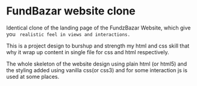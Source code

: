 # FundBazar website clone

Identical clone of the landing page of the FundzBazar Website, which give you ` realistic feel in views and interactions.`

This is a project design to burshup and strength my html and css skill that why it wrap up content in single file for css and html respectively.

The whole skeleton of the website design using plain html (or html5) and the styling added using vanilla css(or css3) and for some interaction js is used at some places.
